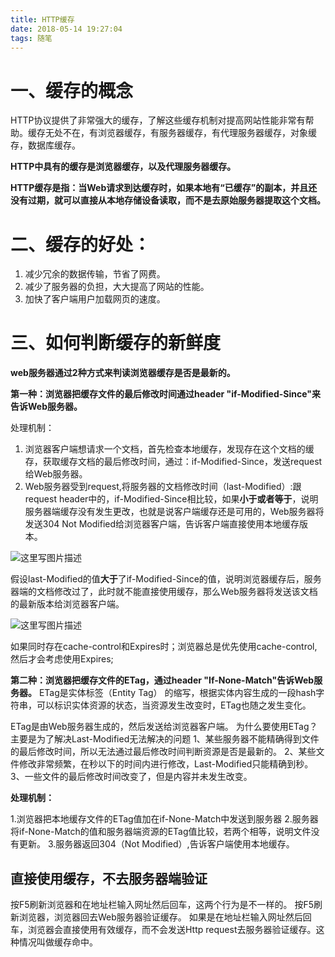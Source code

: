 ```yaml
---
title: HTTP缓存
date: 2018-05-14 19:27:04
tags: 随笔
---
```


# 一、缓存的概念
HTTP协议提供了非常强大的缓存，了解这些缓存机制对提高网站性能非常有帮助。缓存无处不在，有浏览器缓存，有服务器缓存，有代理服务器缓存，对象缓存，数据库缓存。

**HTTP中具有的缓存是浏览器缓存，以及代理服务器缓存。**

**HTTP缓存是指：当Web请求到达缓存时，如果本地有“已缓存”的副本，并且还没有过期，就可以直接从本地存储设备读取，而不是去原始服务器提取这个文档。**


# 二、缓存的好处：

 1. 减少冗余的数据传输，节省了网费。
 2. 减少了服务器的负担，大大提高了网站的性能。
 3. 加快了客户端用户加载网页的速度。

<!-- more -->
# 三、如何判断缓存的新鲜度
**web服务器通过2种方式来判读浏览器缓存是否是最新的。**

**第一种：浏览器把缓存文件的最后修改时间通过header "if-Modified-Since"来告诉Web服务器。**

处理机制：

 1. 浏览器客户端想请求一个文档，首先检查本地缓存，发现存在这个文档的缓存，获取缓存文档的最后修改时间，通过：if-Modified-Since，发送request给Web服务器。
 2. Web服务器受到request,将服务器的文档修改时间（last-Modified）:跟request header中的，if-Modified-Since相比较，如果**小于或者等于**，说明服务器端缓存没有发生更改，也就是说客户端缓存还是可用的，Web服务器将发送304 Not Modified给浏览器客户端，告诉客户端直接使用本地缓存版本。
 
 ![这里写图片描述](https://img-blog.csdn.net/20180405133936197?watermark/2/text/aHR0cHM6Ly9ibG9nLmNzZG4ubmV0L3dlaXhpbl8zNzk3MjcyMw==/font/5a6L5L2T/fontsize/400/fill/I0JBQkFCMA==/dissolve/70)

假设last-Modified的值**大于**了if-Modified-Since的值，说明浏览器缓存后，服务器端的文档修改过了，此时就不能直接使用缓存，那么Web服务器将发送该文档的最新版本给浏览器客户端。


![这里写图片描述](https://img-blog.csdn.net/20180405134253483?watermark/2/text/aHR0cHM6Ly9ibG9nLmNzZG4ubmV0L3dlaXhpbl8zNzk3MjcyMw==/font/5a6L5L2T/fontsize/400/fill/I0JBQkFCMA==/dissolve/70)

如果同时存在cache-control和Expires时；浏览器总是优先使用cache-control,然后才会考虑使用Expires;

**第二种：浏览器把缓存文件的ETag，通过header "If-None-Match"告诉Web服务器。**
ETag是实体标签（Entity Tag） 的缩写，根据实体内容生成的一段hash字符串，可以标识实体资源的状态，当资源发生改变时，ETag也随之发生变化。

ETag是由Web服务器生成的，然后发送给浏览器客户端。
为什么要使用ETag？
主要是为了解决Last-Modified无法解决的问题
1、某些服务器不能精确得到文件的最后修改时间，所以无法通过最后修改时间判断资源是否是最新的。
2、某些文件修改非常频繁，在秒以下的时间内进行修改，Last-Modified只能精确到秒。
3、一些文件的最后修改时间改变了，但是内容并未发生改变。

**处理机制：**

1.浏览器把本地缓存文件的ETag值加在if-None-Match中发送到服务器
2.服务器将if-None-Match的值和服务器端资源的ETag值比较，若两个相等，说明文件没有更新。
3.服务器返回304（Not Modified）,告诉客户端使用本地缓存。

## 直接使用缓存，不去服务器端验证
按F5刷新浏览器和在地址栏输入网址然后回车，这两个行为是不一样的。
按F5刷新浏览器，浏览器回去Web服务器验证缓存。
如果是在地址栏输入网址然后回车，浏览器会直接使用有效缓存，而不会发送Http request去服务器验证缓存。这种情况叫做缓存命中。